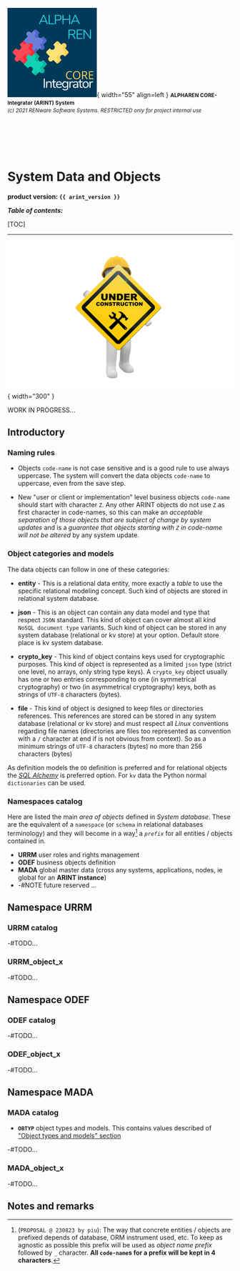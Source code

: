 ![arint_logo](../pictures/arint_logo.png){ width="55" align=left }
<small markdown>**ALPHAREN CORE-Integrator (ARINT) System**<br>
*(c) 2021 RENware Software Systems. RESTRICTED only for project internal use*
</small><br><br><br><br><br><br>


# System Data and Objects

**product version: `{{ arint_version }}`**


***Table of contents:***

[TOC]

***

![wip page](../pictures/under_maintenance.png){ width="300" }

WORK IN PROGRESS...

## Introductory


### Naming rules

* Objects `code-name` is not case sensitive and is a good rule to use always uppercase. The system will convert the data objects `code-name` to uppercase, even from the save step.

* New "user or client or implementation" level business objects `code-name` should start with character `Z`. Any other ARINT objects do not use `Z` as first character in code-names, so this can make an *acceptable separation of those objects that are subject of change by system updates* and is a *guarantee that objects starting with `Z` in code-name will not be altered* by any system update.


### Object categories and models

The data objects can follow in one of these categories:

* **entity** - This is a relational data entity, more exactly a *table* to use the specific relational modeling concept. Such kind of objects are stored in relational system database.

* **json** - This is an object can contain any data model and type that respect `JSON` standard. This kind of object can cover almost all kind `NoSQL document type` variants. Such kind of object can be stored in any system database (relational or kv store) at your option. Default store place is kv system database.

* **crypto_key** - This kind of object contains keys used for cryptographic purposes. This kind of object is represented as a limited `json` type (strict one level, no arrays, only string type keys). A `crypto_key` object usually has one or two entries corresponding to one (in symmetrical cryptography) or two (in asymmetrical cryptography) keys, both as strings of `UTF-8` characters (bytes).

* **file** - This kind of object is designed to keep files or directories references. This references are stored can be stored in any system database (relational or kv store) and must respect all *Linux* conventions regarding file names (directories are files too represented as convention with a `/` character at end if is not obvious from context). So as a minimum strings of `UTF-8` characters (bytes) no more than 256 characters (bytes)

As definition models the `OO` definition is preferred and for relational objects the *[SQL Alchemy](https://www.sqlalchemy.org/)* is preferred option. For `kv` data the Python normal `dictionaries` can be used.




### Namespaces catalog

Here are listed the main *area of objects* defined in *System database*. These are the equivalent of a `namespace` (or `schema` in relational databases terminology) and they will become in a way[^1] a *`prefix`* for all entities / objects contained in.

* **URRM** user roles and rights management
* **ODEF** business objects definition
* **MADA** global master data (cross any systems, applications, nodes, ie global for an **ARINT instance**)
* -#NOTE future reserved ...




## Namespace URRM

### URRM catalog

-#TODO...

### URRM_object_x

-#TODO...




## Namespace ODEF

### ODEF catalog

-#TODO...

### ODEF_object_x

-#TODO...




## Namespace MADA

### MADA catalog

* **`OBTYP`** object types and models. This contains values described of ["Object types and models" section](#object-categories-and-models)

-#TODO...

### MADA_object_x

-#TODO...









## Notes and remarks

[^1]:
    (`PROPOSAL @ 230823 by piu`): The way that concrete entities / objects are prefixed depends of database, ORM instrument used, etc. To keep as agnostic as possible this prefix will be used as *object name prefix* followed by `_` character. **All `code-name`s for a prefix will be kept in 4 characters**.
